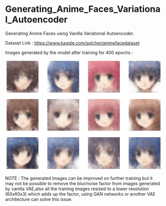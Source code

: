 # Generating_Anime_Faces_Variational_Autoencoder
Generating Anime Faces using Vanilla Variational Autoencoder.

Dataset Link : https://www.kaggle.com/splcher/animefacedataset

Images generated by the model after training for 400 epochs : 

![](/Images/epoch400.png)

NOTE : The generated Images can be improved on further training but it may not be possible to remove the blur/noise factor from images generated by vanilla VAE,also all the training images resized to a lower resolution (60x60x3) which adds up the factor, using GAN networks or another VAE architecture can solve this issue.
